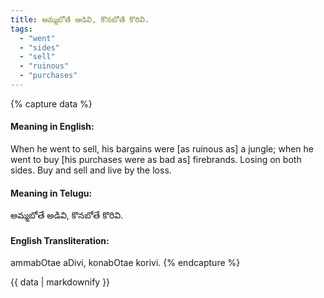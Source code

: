 ```yaml
---
title: అమ్మబోతే అడివి, కొనబోతే కొరివి.
tags:
  - "went"
  - "sides"
  - "sell"
  - "ruinous"
  - "purchases"
---
```


{% capture data %}
#### Meaning in English:
When he went to sell, his bargains were [as ruinous as] a jungle; when he went to buy [his purchases were as bad as] firebrands.
Losing on both sides.
Buy and sell and live by the loss.

#### Meaning in Telugu:
అమ్మబోతే అడివి, కొనబోతే కొరివి.

#### English Transliteration:
ammabOtae aDivi, konabOtae korivi.
{% endcapture %}

{{ data | markdownify }}

